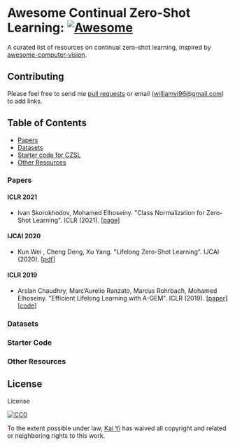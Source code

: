 # Awesome Continual Zero-Shot Learning: [![Awesome](https://cdn.rawgit.com/sindresorhus/awesome/d7305f38d29fed78fa85652e3a63e154dd8e8829/media/badge.svg)](https://github.com/sindresorhus/awesome)
A curated list of resources on continual zero-shot learning, inspired by [awesome-computer-vision](https://github.com/jbhuang0604/awesome-computer-vision).

## Contributing
Please feel free to send me [pull requests](https://github.com/WilliamYi96/awesome-continual-zero-shot-learning/pulls) or email ([williamyi96@gmail.com](williamyi96@gmail.com)) to add links.

## Table of Contents
+ [Papers](#Papers)
+ [Datasets](#Datasets)
+ [Starter code for CZSL](#Starter-Code)
+ [Other Resources](#Other-resources)

### Papers
#### ICLR 2021
+ Ivan Skorokhodov, Mohamed Elhoseiny. "Class Normalization for Zero-Shot Learning". ICLR (2021). [[page]](https://openreview.net/forum?id=7pgFL2Dkyyy)
#### IJCAI 2020
+ Kun Wei , Cheng Deng, Xu Yang. "Lifelong Zero-Shot Learning". IJCAI (2020). [[pdf]](https://www.ijcai.org/Proceedings/2020/0077.pdf)
#### ICLR 2019
+ Arslan Chaudhry, Marc’Aurelio Ranzato, Marcus Rohrbach, Mohamed Elhoseiny. "Efficient Lifelong Learning with A-GEM". ICLR (2019). [[paper]](https://openreview.net/forum?id=Hkf2_sC5FX) [[code]](https://github.com/facebookresearch/agem)
### Datasets

### Starter Code

### Other Resources

## License
License

[![CC0](http://i.creativecommons.org/p/zero/1.0/88x31.png)](http://creativecommons.org/publicdomain/zero/1.0/)

To the extent possible under law, [Kai Yi](https://kaiyi.me) has waived all copyright and related or neighboring rights to this work.
